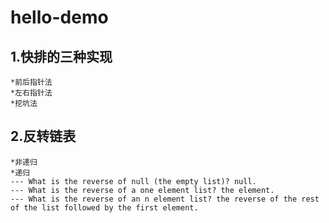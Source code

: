 # hello-demo

## 1.快排的三种实现
	*前后指针法
	*左右指针法
	*挖坑法
## 2.反转链表
	*非递归
	*递归
	--- What is the reverse of null (the empty list)? null.
	--- What is the reverse of a one element list? the element.
	--- What is the reverse of an n element list? the reverse of the rest of the list followed by the first element.
